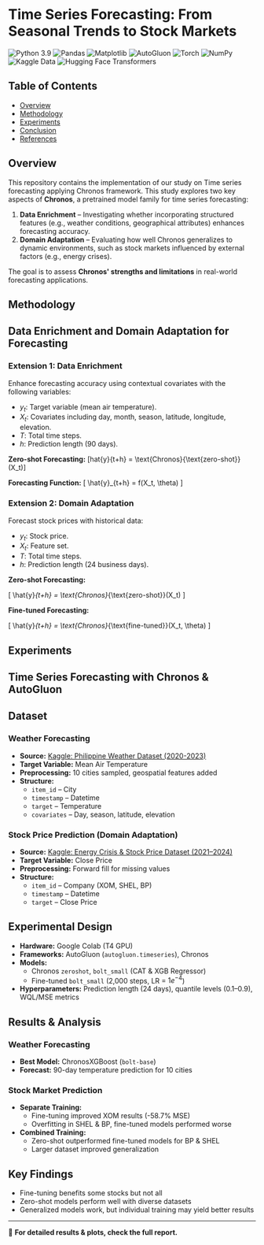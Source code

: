# Time Series Forecasting: From Seasonal Trends to Stock Markets
![Python 3.9](https://img.shields.io/badge/python-3.9-blue.svg)
![Pandas](https://img.shields.io/badge/pandas-1.3.3-blue.svg)
![Matplotlib](https://img.shields.io/badge/matplotlib-3.4.3-blue.svg)
![AutoGluon](https://img.shields.io/badge/AutoGluon-0.4.0-blue.svg)  <!-- You may need to adjust the version -->
![Torch](https://img.shields.io/badge/torch-1.11.0-orange.svg)
![NumPy](https://img.shields.io/badge/NumPy-1.21.0-blue.svg)
![Kaggle Data](https://img.shields.io/badge/Kaggle-Datasets-blue.svg)
![Hugging Face Transformers](https://img.shields.io/badge/Hugging%20Face-Transformers-yellowgreen.svg)


## Table of Contents  
- [Overview](#overview)  
- [Methodology](#methodology)  
- [Experiments](#experiments)   
- [Conclusion](#conclusion)   
- [References](#references)  
## Overview
This repository contains the implementation of our study on Time series forecasting applying Chronos  framework. 
This study explores two key aspects of **Chronos**, a pretrained model family for time series forecasting:

1. **Data Enrichment** – Investigating whether incorporating structured features (e.g., weather conditions, geographical attributes) enhances forecasting accuracy.  
2. **Domain Adaptation** – Evaluating how well Chronos generalizes to dynamic environments, such as stock markets influenced by external factors (e.g., energy crises).  

The goal is to assess **Chronos' strengths and limitations** in real-world forecasting applications.

## Methodology

## Data Enrichment and Domain Adaptation for Forecasting

### Extension 1: Data Enrichment

Enhance forecasting accuracy using contextual covariates with the following variables:
- $y_t$: Target variable (mean air temperature).
- $X_t$: Covariates including day, month, season, latitude, longitude, elevation.
- $T$: Total time steps.
- $h$: Prediction length (90 days).

**Zero-shot Forecasting:**
\[hat{y}{t+h} = \text{Chronos}{\text{zero-shot}}(X_t)\]

**Forecasting Function:**
\[ \hat{y}_{t+h} = f(X_t, \theta) \]

### Extension 2: Domain Adaptation

Forecast stock prices with historical data:
- $y_t$: Stock price.
- $X_t$: Feature set.
- $T$: Total time steps.
- $h$: Prediction length (24 business days).

**Zero-shot Forecasting:**

\[ \hat{y}_{t+h} = \text{Chronos}_{\text{zero-shot}}(X_t) \]

**Fine-tuned Forecasting:**

\[ \hat{y}_{t+h} = \text{Chronos}_{\text{fine-tuned}}(X_t, \theta) \]

## Experiments
## Time Series Forecasting with Chronos & AutoGluon

## Dataset
### Weather Forecasting
- **Source:** [Kaggle: Philippine Weather Dataset (2020-2023)]([https://www.kaggle.com/](https://www.kaggle.com/datasets/bwandowando/philippine-cities-weather-data-2020-2023))
- **Target Variable:** Mean Air Temperature  
- **Preprocessing:** 10 cities sampled, geospatial features added  
- **Structure:**  
  - `item_id` – City  
  - `timestamp` – Datetime  
  - `target` – Temperature  
  - `covariates` – Day, season, latitude, elevation  

### Stock Price Prediction (Domain Adaptation)
- **Source:** [Kaggle: Energy Crisis & Stock Price Dataset (2021–2024)]([https://www.kaggle.com/](https://www.kaggle.com/datasets/pinuto/energy-crisis-and-stock-price-dataset-2021-2024))  
- **Target Variable:** Close Price  
- **Preprocessing:** Forward fill for missing values  
- **Structure:**  
  - `item_id` – Company (XOM, SHEL, BP)  
  - `timestamp` – Datetime  
  - `target` – Close Price  

## Experimental Design
- **Hardware:** Google Colab (T4 GPU)  
- **Frameworks:** AutoGluon (`autogluon.timeseries`), Chronos  
- **Models:**  
  - Chronos `zeroshot`, `bolt_small` (CAT & XGB Regressor)  
  - Fine-tuned `bolt_small` (2,000 steps, LR = $1e^{-4}$)  
- **Hyperparameters:** Prediction length (24 days), quantile levels (0.1–0.9), WQL/MSE metrics  

## Results & Analysis
### Weather Forecasting
- **Best Model:** ChronosXGBoost (`bolt-base`)  
- **Forecast:** 90-day temperature prediction for 10 cities  

### Stock Market Prediction
- **Separate Training:**  
  - Fine-tuning improved XOM results (-58.7% MSE)  
  - Overfitting in SHEL & BP, fine-tuned models performed worse  
- **Combined Training:**  
  - Zero-shot outperformed fine-tuned models for BP & SHEL  
  - Larger dataset improved generalization  

## Key Findings
- Fine-tuning benefits some stocks but not all  
- Zero-shot models perform well with diverse datasets  
- Generalized models work, but individual training may yield better results  

---
🔗 **For detailed results & plots, check the full report.**

